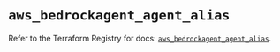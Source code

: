# `aws_bedrockagent_agent_alias`

Refer to the Terraform Registry for docs: [`aws_bedrockagent_agent_alias`](https://registry.terraform.io/providers/hashicorp/aws/5.79.0/docs/resources/bedrockagent_agent_alias).
